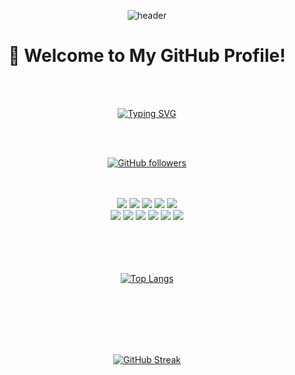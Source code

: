 <div align="center">

![header](https://capsule-render.vercel.app/api?type=waving&color=gradient&height=120&animation=fadeIn&section=footer&text=🚗💨&fontAlign=70)

# :wave: Welcome to My GitHub Profile!

<br />
<br />

[![Typing SVG](https://readme-typing-svg.herokuapp.com/?color=770000&lines=Nice+to+Meet+you!&font=Dancing+Script&size=70&center=true&vCenter=true&width=600&height=100)](https://git.io/typing-svg)

<br />
<br />

<a href="https://github.com/ydj1215"><img src="https://img.shields.io/github/followers/ydj1215?style=social" alt="GitHub followers"></a>

<br />
<br />

<img src="https://img.shields.io/badge/JAVA-007396?style=for-the-badge&logo=Java&logoColor=white">
<img src="https://img.shields.io/badge/JavaScript-F7DF1E?style=for-the-badge&logo=JavaScript&logoColor=white">
<img src="https://img.shields.io/badge/Spring-6DB33F?style=for-the-badge&logo=Spring&logoColor=white">
<img src="https://img.shields.io/badge/HTML5-E34F26?style=for-the-badge&logo=HTML5&logoColor=white">
<img src="https://img.shields.io/badge/CSS3-1572B6?style=for-the-badge&logo=CSS3&logoColor=white"> <br>
<img src="https://img.shields.io/badge/MySQL-4479A1?style=for-the-badge&logo=MySQL&logoColor=white">
<img src="https://img.shields.io/badge/Oracle-F80000?style=for-the-badge&logo=Oracle&logoColor=white"> 
<img src="https://img.shields.io/badge/aws-232F3E?style=for-the-badge&logo=Amazon aws&logoColor=white">
<img src="https://img.shields.io/badge/Eclipse-2C2255?style=for-the-badge&logo=Eclipse%20IDE&logoColor=white">
<img src="https://img.shields.io/badge/github-181717?style=for-the-badge&logo=github&logoColor=white">
<img src="https://img.shields.io/badge/VSCode-007ACC?style=for-the-badge&logo=VisualStudioCode&logoColor=white">

<br />
<br />
<br />
<br />
<br />

[![Top Langs](https://github-readme-stats.vercel.app/api/top-langs/?username=ydj1215&layout=compact)](https://github.com/anuraghazra/github-readme-stats)

<br />
<br />
<br />
<br />
<br />

[![GitHub Streak](https://github-readme-streak-stats.herokuapp.com/?user=ydj1215&theme=tokyonight)](https://git.io/streak-stats) 
  

